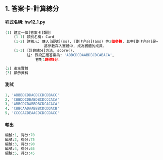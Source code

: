 ## 1. 答案卡-計算總分

#### 程式名稱: hw12_1.py
``` python
(1) 建立一個[答案卡]類別
    (1-1) 類別名稱: Card
    (1-2) 建構元: 傳入[編號](no), [劃卡內容](ans) 等2個參數, 其中[劃卡內容]是一個內容長度20的字串.
                  將參數存入實體中, 成為實體的成員.
    (1-3) [計算總分]方法, score().
          註: 假設正確答案為: 'ABBCDCDAABDBCDCABACA',
              答對1題得5分.

(2) 產生實體
(3) 顯示資料
```

#### 測試
``` python
1, 'ABBBDCDDACDCCDCDBACC'
2, 'CBBDDCDBABDBCDCCCACA'
3, 'ABBCDCDABBDBCDCACACA'
4, 'CBBCAADAABBBCDCDDACB'
5, 'CCCCACDEAACDCDCCDACC'
```

#### 輸出
``` python
編號:1, 得分:70
編號:2, 得分:75
編號:3, 得分:90
編號:4, 得分:65
編號:5, 得分:45
```
